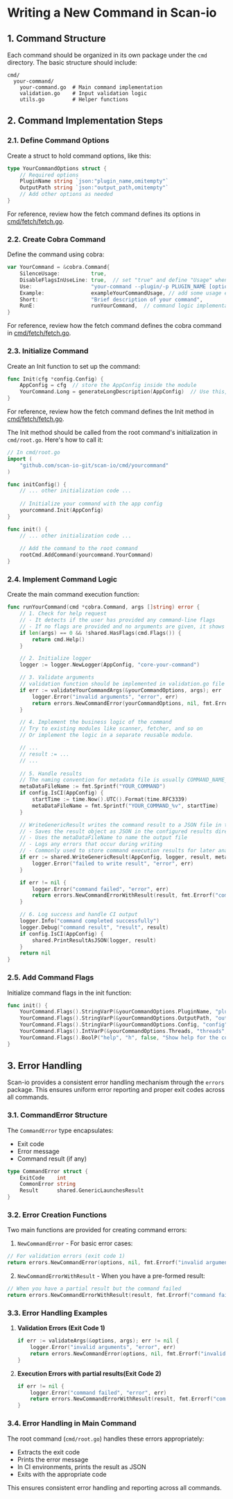 # Writing a New Command in Scan-io

## 1. Command Structure

Each command should be organized in its own package under the `cmd` directory. The basic structure should include:

```
cmd/
  your-command/
    your-command.go  # Main command implementation
    validation.go    # Input validation logic
    utils.go         # Helper functions
```

## 2. Command Implementation Steps

### 2.1. Define Command Options

Create a struct to hold command options, like this:

```go
type YourCommandOptions struct {
    // Required options
    PluginName string `json:"plugin_name,omitempty"`
    OutputPath string `json:"output_path,omitempty"`
    // Add other options as needed
}
```
 
For reference, review how the fetch command defines its options in [cmd/fetch/fetch.go](https://github.com/scan-io-git/scan-io/blob/v0.3.0/cmd/fetch/fetch.go#L18-L27).

### 2.2. Create Cobra Command

Define the command using cobra:

```go
var YourCommand = &cobra.Command{
    SilenceUsage:          true,
    DisableFlagsInUseLine: true,  // set "true" and define "Usage" when default Usage is not good enough, and you want to have a full control of Usage
    Use:                   "your-command --plugin/-p PLUGIN_NAME [options] {--input-file/-i PATH | PATH}",  // add comprehensive usage example to reflect all arguments
    Example:               exampleYourCommandUsage, // add some usage examples
    Short:                 "Brief description of your command",
    RunE:                  runYourCommand,  // command logic implementation will be discussed in the following steps.
}
```

For reference, review how the fetch command defines the cobra command in [cmd/fetch/fetch.go](https://github.com/scan-io-git/scan-io/blob/v0.3.0/cmd/fetch/fetch.go#L61-L68).

### 2.3. Initialize Command

Create an Init function to set up the command:

```go
func Init(cfg *config.Config) {
    AppConfig = cfg  // store the AppConfig inside the module
    YourCommand.Long = generateLongDescription(AppConfig)  // Use this, when you want to generate a dynamic description, based on the environment, for example available plugins. 
}
```

For reference, review how the fetch command defines the Init method in [cmd/fetch/fetch.go](https://github.com/scan-io-git/scan-io/blob/v0.3.0/cmd/fetch/fetch.go#L71-L74).

The Init method should be called from the root command's initialization in `cmd/root.go`. Here's how to call it:

```go
// In cmd/root.go
import (
	"github.com/scan-io-git/scan-io/cmd/yourcommand"
)

func initConfig() {
    // ... other initialization code ...
    
    // Initialize your command with the app config
    yourcommand.Init(AppConfig)
}

func init() {
    // ... other initialization code ...
    
    // Add the command to the root command
    rootCmd.AddCommand(yourcommand.YourCommand)
}
```

### 2.4. Implement Command Logic

Create the main command execution function:

```go
func runYourCommand(cmd *cobra.Command, args []string) error {
    // 1. Check for help request
    // - It detects if the user has provided any command-line flags
    // - If no flags are provided and no arguments are given, it shows the help message
    if len(args) == 0 && !shared.HasFlags(cmd.Flags()) {
        return cmd.Help()
    }

    // 2. Initialize logger
    logger := logger.NewLogger(AppConfig, "core-your-command")

    // 3. Validate arguments
    // validation function should be implemented in validation.go file
    if err := validateYourCommandArgs(&yourCommandOptions, args); err != nil {
        logger.Error("invalid arguments", "error", err)
        return errors.NewCommandError(yourCommandOptions, nil, fmt.Errorf("invalid arguments: %w", err), 1)
    }

    // 4. Implement the business logic of the command
    // Try to existing modules like scanner, fetcher, and so on
    // Or implement the logic in a separate reusable module.

    // ...
    // result := ...
    // ...
    
    // 5. Handle results
    // The naming convention for metadata file is usually COMMAND_NAME_PLUGIN_NAME_TIMESTAMP
    metaDataFileName := fmt.Sprintf("YOUR_COMMAND")
    if config.IsCI(AppConfig) {
        startTime := time.Now().UTC().Format(time.RFC3339)
        metaDataFileName = fmt.Sprintf("YOUR_COMMAND_%v", startTime)
    }

    // WriteGenericResult writes the command result to a JSON file in the results directory
    // - Saves the result object as JSON in the configured results directory
    // - Uses the metaDataFileName to name the output file
    // - Logs any errors that occur during writing
    // - Commonly used to store command execution results for later analysis
    if err := shared.WriteGenericResult(AppConfig, logger, result, metaDataFileName); err != nil {
        logger.Error("failed to write result", "error", err)
    }

    if err != nil {
        logger.Error("command failed", "error", err)
        return errors.NewCommandErrorWithResult(result, fmt.Errorf("command failed: %w", err), 2)
    }

    // 6. Log success and handle CI output
    logger.Info("command completed successfully")
    logger.Debug("command result", "result", result)
    if config.IsCI(AppConfig) {
        shared.PrintResultAsJSON(logger, result)
    }
    return nil
}
```

### 2.5. Add Command Flags

Initialize command flags in the init function:

```go
func init() {
    YourCommand.Flags().StringVarP(&yourCommandOptions.PluginName, "plugin", "p", "", "Name of the plugin to use")
    YourCommand.Flags().StringVarP(&yourCommandOptions.OutputPath, "output", "o", "", "Path to the output file or directory")
    YourCommand.Flags().StringVarP(&yourCommandOptions.Config, "config", "c", "", "Path to configuration file")
    YourCommand.Flags().IntVarP(&yourCommandOptions.Threads, "threads", "j", 1, "Number of concurrent threads to use")
    YourCommand.Flags().BoolP("help", "h", false, "Show help for the command")
}
```

## 3. Error Handling

Scan-io provides a consistent error handling mechanism through the `errors` package. This ensures uniform error reporting and proper exit codes across all commands.

### 3.1. CommandError Structure

The `CommandError` type encapsulates:
- Exit code
- Error message
- Command result (if any)

```go
type CommandError struct {
    ExitCode    int
    CommonError string
    Result      shared.GenericLaunchesResult
}
```

### 3.2. Error Creation Functions

Two main functions are provided for creating command errors:

1. `NewCommandError` - For basic error cases:
```go
// For validation errors (exit code 1)
return errors.NewCommandError(options, nil, fmt.Errorf("invalid arguments: %w", err), 1)
```

2. `NewCommandErrorWithResult` - When you have a pre-formed result:
```go
// When you have a partial result but the command failed
return errors.NewCommandErrorWithResult(result, fmt.Errorf("command failed: %w", err), 2)
```

### 3.3. Error Handling Examples

1. **Validation Errors (Exit Code 1)**
   ```go
   if err := validateArgs(&options, args); err != nil {
       logger.Error("invalid arguments", "error", err)
       return errors.NewCommandError(options, nil, fmt.Errorf("invalid arguments: %w", err), 1)
   }
   ```

2. **Execution Errors with partial results(Exit Code 2)**
   ```go
   if err != nil {
       logger.Error("command failed", "error", err)
       return errors.NewCommandErrorWithResult(result, fmt.Errorf("command failed: %w", err), 2)
   }
   ```

### 3.4. Error Handling in Main Command

The root command (`cmd/root.go`) handles these errors appropriately:
- Extracts the exit code
- Prints the error message
- In CI environments, prints the result as JSON
- Exits with the appropriate code

This ensures consistent error handling and reporting across all commands.
